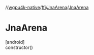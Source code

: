 //[wgpu4k-native](../../../index.md)/[ffi](../index.md)/[JnaArena](index.md)/[JnaArena](-jna-arena.md)

# JnaArena

[android]\
constructor()